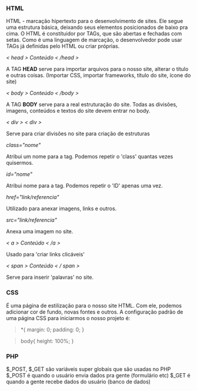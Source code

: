 ### HTML
<p>HTML - marcação hipertexto para o desenvolvimento de sites. Ele segue uma estrutura básica, deixando seus elementos posicionados de baixo pra cima.
O HTML é constítuidor por TAGs, que são abertas e fechadas com setas.
Como é uma linguagem de marcação, o desenvolvedor pode usar TAGs já definidas pelo HTML ou criar próprias.</p>

*< head > Conteúdo < /head >*
<p>A TAG <b>HEAD</b> serve para importar arquivos para o nosso site, alterar o título e outras coisas.
(Importar CSS, importar frameworks, título do site, ícone do site)</p>

*< body > Conteúdo < /body >*
<p>A TAG <b>BODY</b> serve para a real estruturação do site. Todas as divisões, imagens, conteúdos e textos do site devem entrar no body.</p>

*< div > < div >*
<p>Serve para criar divisões no site para criação de estruturas</p>

*class="nome"*
<p>Atribui um nome para a tag. Podemos repetir o 'class' quantas vezes quisermos.</p>

*id="nome"*
<p>Atribui nome para a tag. Podemos repetir o 'ID' apenas uma vez.</p>

*href="link/referencia"*
<p>Utilizado para anexar imagens, links e outros.</p>

*src="link/referencia"*
<p>Anexa uma imagem no site.</p>

*< a > Conteúdo < /a >*
<p>Usado para 'criar links clicáveis'</p>

*< span > Conteúdo < / span >*
<p>Serve para inserir 'palavras' no site.</p>

### CSS
É uma página de estilização para o nosso site HTML. Com ele, podemos adicionar cor de fundo, novas fontes e outros.
A configuração padrão de uma página CSS para iniciarmos o nosso projeto é:

> *{
>   margin: 0;
>   padding: 0;
> }

> body{
>   height: 100%;
> }

### PHP
$_POST, $_GET são variáveis super globais que são usadas no PHP
$_POST é quando o usuário envia dados pra gente (formulário etc)
$_GET é quando a gente recebe dados do usuário (banco de dados)